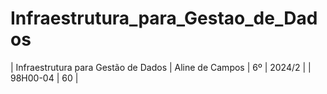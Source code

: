 # Infraestrutura_para_Gestao_de_Dados
| Infraestrutura para Gestão de Dados | Aline de Campos | 6º | 2024/2 |  | 98H00-04 | 60 |
